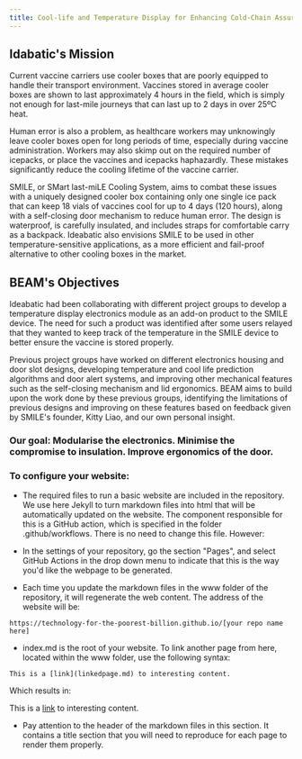 ```yaml
---
title: Cool-life and Temperature Display for Enhancing Cold-Chain Assurance 
---
```


## Idabatic's Mission

Current vaccine carriers use cooler boxes that are poorly equipped to handle their transport environment. Vaccines stored in average cooler boxes are shown to last approximately 4 hours in the field, which is simply not enough for last-mile journeys that can last up to 2 days in over 25ºC heat. 

Human error is also a problem, as healthcare workers may unknowingly leave cooler boxes open for long periods of time, especially during vaccine administration. Workers may also skimp out on the required number of icepacks, or place the vaccines and icepacks haphazardly. These mistakes significantly reduce the cooling lifetime of the vaccine carrier.

SMILE, or SMart last-miLE Cooling System, aims to combat these issues with a uniquely designed cooler box containing only one single ice pack that can keep 18 vials of vaccines cool for up to 4 days (120 hours), along with a self-closing door mechanism to reduce human error. The design is waterproof, is carefully insulated, and includes straps for comfortable carry as a backpack. Ideabatic also envisions SMILE to be used in other temperature-sensitive applications, as a more efficient and fail-proof alternative to other cooling boxes in the market.

## BEAM's Objectives

Ideabatic had been collaborating with different project groups to develop a temperature display electronics module as an add-on product to the SMILE device. The need for such a product was identified after some users relayed that they wanted to keep track of the temperature in the SMILE device to better ensure the vaccine is stored properly.

Previous project groups have worked on different electronics housing and door slot designs, developing temperature and cool life prediction algorithms and door alert systems, and improving other mechanical features such as the self-closing mechanism and lid ergonomics. BEAM aims to build upon the work done by these previous groups, identifying the limitations of previous designs and improving on these features based on feedback given by SMILE's founder, Kitty Liao, and our own personal insight.

### Our goal: Modularise the electronics. Minimise the compromise to insulation. Improve ergonomics of the door.



### To configure your website:

- The required files to run a basic website are included in the repository. We use here Jekyll to turn markdown files into html that will be automatically updated on the website. The component responsible for this is a GitHub action, which is specified in the folder .github/workflows. There is no need to change this file. However:

- In the settings of your repository, go the section "Pages", and select GitHub Actions in the drop down menu to indicate that this is the way you'd like the webpage to be generated.

- Each time you update the markdown files in the www folder of the repository, it will regenerate the web content. The address of the website will be:

```
https://technology-for-the-poorest-billion.github.io/[your repo name here]
```

- index.md is the root of your website. To link another page from here, located within the www folder, use the following syntax:

```
This is a [link](linkedpage.md) to interesting content.
```

Which results in:

This is a [link](linkedpage.md) to interesting content.

- Pay attention to the header of the markdown files in this section. It contains a title section that you will need to reproduce for each page to render them properly.


